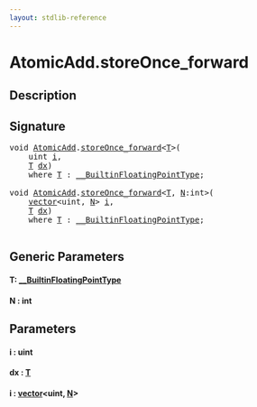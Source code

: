 ```yaml
---
layout: stdlib-reference
---
```


# AtomicAdd\.storeOnce\_forward

## Description





## Signature 

<pre>
<span class="code_keyword">void</span> <a href="index.md" class="code_type">AtomicAdd</a>.<a href="storeonce_forward-5.md">storeOnce_forward</a>&lt;<a href="storeonce_forward-5.md#typeparam-T" class="code_type">T</a>&gt;(
    <span class="code_keyword">uint</span> <a href="storeonce_forward-5.md#decl-i" class="code_param">i</a>,
    <a href="storeonce_forward-5.md#typeparam-T" class="code_type">T</a> <a href="storeonce_forward-5.md#decl-dx" class="code_param">dx</a>)
    <span class='code_keyword'>where</span> <a href="storeonce_forward-5.md#typeparam-T" class="code_type">T</a> : <a href="../../interfaces/0_builtinfloatingpointtype-029hm/index.md" class="code_type">__BuiltinFloatingPointType</a>;

<span class="code_keyword">void</span> <a href="index.md" class="code_type">AtomicAdd</a>.<a href="storeonce_forward-5.md">storeOnce_forward</a>&lt;<a href="storeonce_forward-5.md#typeparam-T" class="code_type">T</a>, <a href="storeonce_forward-5.md#decl-N" class="code_var">N</a>:<span class="code_keyword">int</span>&gt;(
    <a href="../vector/index.md" class="code_type">vector</a>&lt;<span class="code_keyword">uint</span>, <a href="storeonce_forward-5.md#decl-N" class="code_var">N</a>&gt; <a href="storeonce_forward-5.md#decl-i" class="code_param">i</a>,
    <a href="storeonce_forward-5.md#typeparam-T" class="code_type">T</a> <a href="storeonce_forward-5.md#decl-dx" class="code_param">dx</a>)
    <span class='code_keyword'>where</span> <a href="storeonce_forward-5.md#typeparam-T" class="code_type">T</a> : <a href="../../interfaces/0_builtinfloatingpointtype-029hm/index.md" class="code_type">__BuiltinFloatingPointType</a>;

</pre>

## Generic Parameters

####  <a id="typeparam-T"></a>T: [\_\_BuiltinFloatingPointType](../../interfaces/0_builtinfloatingpointtype-029hm/index.md)
####  <a id="decl-N"></a>N  : int

## Parameters

####  <a id="decl-i"></a>i  : uint
####  <a id="decl-dx"></a>dx  : [T](storeonce_forward-5.md#typeparam-T)
####  <a id="decl-i"></a>i  : [vector](../vector/index.md)\<uint, [N](../vector/index.md#decl-N)\>


<script>
// Fix .md links to .html when on ReadTheDocs
if (window.location.hostname.includes('readthedocs') || 
    window.location.hostname.includes('rtfd.io')) {
  document.addEventListener('DOMContentLoaded', function() {
    const links = document.querySelectorAll('a');
    links.forEach(link => {
      const href = link.getAttribute('href');
      if (href && href.includes('.md')) {
        // This regex will handle .md links with or without fragment identifiers or query parameters
        link.href = link.href.replace(/(.+)\.md(#[^?]*)?(\?.*)?$/, '$1.html$2$3');
      }
    });
  });
}
</script>
